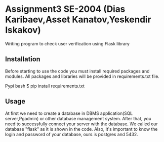 # Assignment3 SE-2004 (Dias Karibaev,Asset Kanatov,Yeskendir Iskakov)

Writing program to check user verification using Flask library

## Installation
Before starting to use the code you must install required packages and modules. All packages and libraries will be provided in requirements.txt file.

Pypi
bash
$ pip install requirements.txt

## Usage

At first we need to create a database in DBMS application(SQL server,Pgadmin) or other database management system. After that, you need to successfully connect your server with the database. We called our database "flask" as it is shown in the code. Also, it's important to know the login and password of your database, ours is postgres and 5432.

```  app.config['SQLALCHEMY_DATABASE_URI'] = 'postgresql://postgres:5432@localhost/flask' 
```
